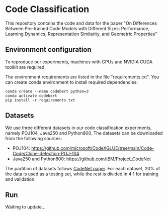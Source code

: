 # Code Classification
This repository contains the code and data for the paper "On Differences Between Pre-trained Code Models with Different Sizes: Performance, Learning Dynamics, Representation Similarity, and Geometric Properties"

## Environment configuration
To reproduce our experiments, machines with GPUs and NVIDIA CUDA toolkit are required.

The environment requirements are listed in the file "requirements.txt". You can create conda environment to install required dependencies:

```
conda create --name codebert python=3
conda activate codebert
pip install -r requirements.txt
```



## Datasets
We use three different datasets in our code classification experiments, namely POJ104, Java250 and Python800. The datasets can be downloaded from the following sources:

* POJ104: https://github.com/microsoft/CodeXGLUE/tree/main/Code-Code/Clone-detection-POJ-104
* Java250 and Python800: https://github.com/IBM/Project_CodeNet


The partition of datasets follows [CodeNet paper](https://arxiv.org/abs/2105.12655). For each dataset, 20\% of the data is used as a testing set, while the rest is divided in 4:1 for training and validation.


## Run

Waiting to update...
